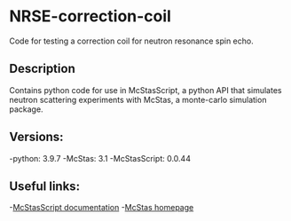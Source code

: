 # NRSE-correction-coil
Code for testing a correction coil for neutron resonance spin echo.

## Description
Contains python code for use in McStasScript, a python API that simulates neutron scattering experiments with McStas, a monte-carlo simulation package.

## Versions:
-python: 3.9.7
-McStas: 3.1
-McStasScript: 0.0.44 

## Useful links:
-[McStasScript documentation](https://mads-bertelsen.github.io/index.html)
-[McStas homepage](https://www.mcstas.org/)
